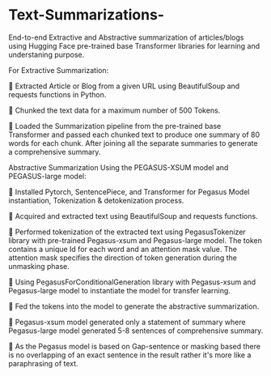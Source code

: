 # Text-Summarizations-
End-to-end Extractive and Abstractive summarization of articles/blogs using Hugging Face pre-trained base Transformer libraries for learning and understaning purpose.

For Extractive Summarization:

	Extracted Article or Blog from a given URL using BeautifulSoup and requests functions in Python.

	Chunked the text data for a maximum number of  500 Tokens.

	Loaded the  Summarization pipeline from the pre-trained base Transformer and passed each chunked text to produce one summary of 80 words for each chunk. After joining   all the separate summaries to generate a comprehensive summary.


Abstractive Summarization Using the PEGASUS-XSUM model and PEGASUS-large model:

	Installed Pytorch, SentencePiece, and Transformer for Pegasus Model instantiation, Tokenization & detokenization process.

	Acquired and extracted text using BeautifulSoup and requests functions.

	Performed tokenization of the extracted text using PegasusTokenizer library with pre-trained Pegasus-xsum and Pegasus-large model. The token contains a unique Id for each word and an attention mask value. The attention mask specifies the direction of token generation during the unmasking phase.

	Using PegasusForConditionalGeneration library with Pegasus-xsum and Pegasus-large model to instantiate the model for transfer learning.

	Fed the tokens into the model to generate the abstractive summarization. 

	Pegasus-xsum model generated only a statement of summary where Pegasus-large model generated 5-8 sentences of comprehensive summary.

	As the Pegasus model is based on Gap-sentence or masking based there is no overlapping of an exact sentence in the result rather it's more like a paraphrasing of text.

